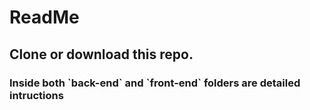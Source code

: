 # ReadMe

## Clone or download this repo.

### Inside both \`back-end\` and \`front-end\` folders are detailed intructions
